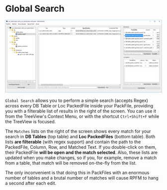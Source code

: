# Global Search

![Gonna search you around the globe, with a satelite and infrared to see you move through the night...](./../images/image15.png)

`Global Search` allows you to perform a simple search (accepts Regex) across every DB Table or Loc PackedFile inside your PackFile, providing you with a filterable list of results in the right of the screen. You can use it from the TreeView's Context Menu, or with the shortcut `Ctrl+Shift+F` while the TreeView is focused.

The `Matches` lists on the right of the screen shows every match for your search in **DB Tables** (top table) and **Loc PackedFiles** (bottom table). Both lists **are filterable** (with regex support) and contain the path to the PackedFile, Column, Row, and Matched Text. If you double-click on them, their PackedFile **will be open and the match selected**. Also, these lists are updated when you make changes, so if you, for example, remove a match from a table, that match will be removed on-the-fly from the list.

The only inconvenient is that doing this in PackFiles with an enormous number of tables and a brutal number of matches will cause RPFM to hang a second after each edit.
